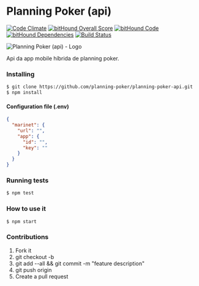 # Planning Poker (api)

[![Code Climate](https://codeclimate.com/github/planning-poker/planning-poker-api/badges/gpa.svg)](https://codeclimate.com/github/planning-poker/planning-poker-api)
[![bitHound Overall Score](https://www.bithound.io/github/planning-poker/planning-poker-api/badges/score.svg)](https://www.bithound.io/github/planning-poker/planning-poker-api)
[![bitHound Code](https://www.bithound.io/github/planning-poker/planning-poker-api/badges/code.svg)](https://www.bithound.io/github/planning-poker/planning-poker-api)
[![bitHound Dependencies](https://www.bithound.io/github/planning-poker/planning-poker-api/badges/dependencies.svg)](https://www.bithound.io/github/planning-poker/planning-poker-api/master/dependencies/npm)
[![Build Status](https://travis-ci.org/planning-poker/planning-poker-api.svg?branch=master)](https://travis-ci.org/planning-poker/planning-poker-api)

![Planning Poker (api) - Logo][logo]

Api da app mobile híbrida de planning poker.

### Installing

``` bash
$ git clone https://github.com/planning-poker/planning-poker-api.git
$ npm install
```

#### Configuration file (.env)

```json
{
  "marinet": {
    "url": "",
    "app": {
      "id": "",
      "key": ""
    }
  }
}
```

### Running tests

``` bash
$ npm test
```

### How to use it

``` bash
$ npm start
```

### Contributions

1. Fork it
2. git checkout -b <branch-name>
3. git add --all && git commit -m "feature description"
4. git push origin <branch-name>
5. Create a pull request

[logo]: https://raw.githubusercontent.com/planning-poker/planning-poker-api/master/logo.png "Planning Poker (api) - Logo"
